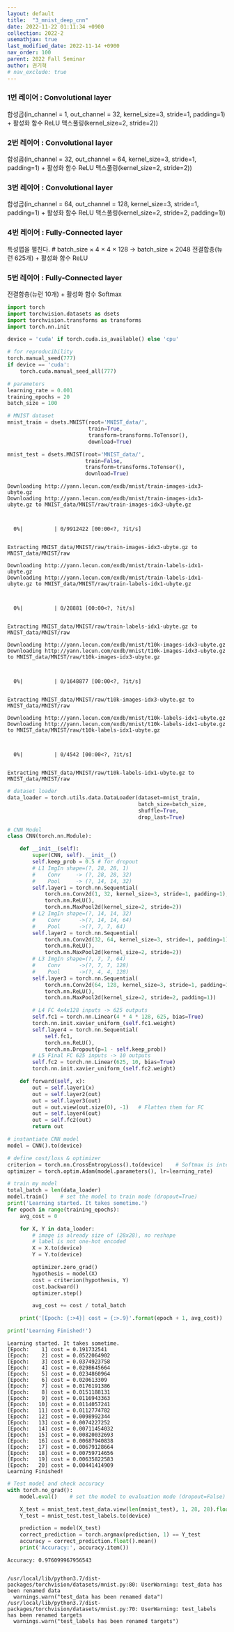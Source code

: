 ```yaml
---
layout: default
title:  "3_mnist_deep_cnn"
date: 2022-11-22 01:11:34 +0900
collection: 2022-2
usemathjax: true
last_modified_date: 2022-11-14 +0900
nav_order: 100
parent: 2022 Fall Seminar
author: 권기혁
# nav_exclude: true
---
```

### 1번 레이어 : Convolutional layer
합성곱(in_channel = 1, out_channel = 32, kernel_size=3, stride=1, padding=1) + 활성화 함수 ReLU
맥스풀링(kernel_size=2, stride=2))

### 2번 레이어 : Convolutional layer
합성곱(in_channel = 32, out_channel = 64, kernel_size=3, stride=1, padding=1) + 활성화 함수 ReLU
맥스풀링(kernel_size=2, stride=2))

### 3번 레이어 : Convolutional layer
합성곱(in_channel = 64, out_channel = 128, kernel_size=3, stride=1, padding=1) + 활성화 함수 ReLU
맥스풀링(kernel_size=2, stride=2, padding=1))

### 4번 레이어 : Fully-Connected layer
특성맵을 펼친다. # batch_size × 4 × 4 × 128 → batch_size × 2048
전결합층(뉴런 625개) + 활성화 함수 ReLU

### 5번 레이어 : Fully-Connected layer
전결합층(뉴런 10개) + 활성화 함수 Softmax


```python
import torch
import torchvision.datasets as dsets
import torchvision.transforms as transforms
import torch.nn.init
```


```python
device = 'cuda' if torch.cuda.is_available() else 'cpu'

# for reproducibility
torch.manual_seed(777)
if device == 'cuda':
    torch.cuda.manual_seed_all(777)
```


```python
# parameters
learning_rate = 0.001
training_epochs = 20
batch_size = 100
```


```python
# MNIST dataset
mnist_train = dsets.MNIST(root='MNIST_data/',
                          train=True,
                          transform=transforms.ToTensor(),
                          download=True)

mnist_test = dsets.MNIST(root='MNIST_data/',
                         train=False,
                         transform=transforms.ToTensor(),
                         download=True)
```

    Downloading http://yann.lecun.com/exdb/mnist/train-images-idx3-ubyte.gz
    Downloading http://yann.lecun.com/exdb/mnist/train-images-idx3-ubyte.gz to MNIST_data/MNIST/raw/train-images-idx3-ubyte.gz
    


      0%|          | 0/9912422 [00:00<?, ?it/s]


    Extracting MNIST_data/MNIST/raw/train-images-idx3-ubyte.gz to MNIST_data/MNIST/raw
    
    Downloading http://yann.lecun.com/exdb/mnist/train-labels-idx1-ubyte.gz
    Downloading http://yann.lecun.com/exdb/mnist/train-labels-idx1-ubyte.gz to MNIST_data/MNIST/raw/train-labels-idx1-ubyte.gz
    


      0%|          | 0/28881 [00:00<?, ?it/s]


    Extracting MNIST_data/MNIST/raw/train-labels-idx1-ubyte.gz to MNIST_data/MNIST/raw
    
    Downloading http://yann.lecun.com/exdb/mnist/t10k-images-idx3-ubyte.gz
    Downloading http://yann.lecun.com/exdb/mnist/t10k-images-idx3-ubyte.gz to MNIST_data/MNIST/raw/t10k-images-idx3-ubyte.gz
    


      0%|          | 0/1648877 [00:00<?, ?it/s]


    Extracting MNIST_data/MNIST/raw/t10k-images-idx3-ubyte.gz to MNIST_data/MNIST/raw
    
    Downloading http://yann.lecun.com/exdb/mnist/t10k-labels-idx1-ubyte.gz
    Downloading http://yann.lecun.com/exdb/mnist/t10k-labels-idx1-ubyte.gz to MNIST_data/MNIST/raw/t10k-labels-idx1-ubyte.gz
    


      0%|          | 0/4542 [00:00<?, ?it/s]


    Extracting MNIST_data/MNIST/raw/t10k-labels-idx1-ubyte.gz to MNIST_data/MNIST/raw
    
    


```python
# dataset loader
data_loader = torch.utils.data.DataLoader(dataset=mnist_train,
                                          batch_size=batch_size,
                                          shuffle=True,
                                          drop_last=True)
```


```python
# CNN Model
class CNN(torch.nn.Module):

    def __init__(self):
        super(CNN, self).__init__()
        self.keep_prob = 0.5 # for dropout
        # L1 ImgIn shape=(?, 28, 28, 1)
        #    Conv     -> (?, 28, 28, 32)
        #    Pool     -> (?, 14, 14, 32)
        self.layer1 = torch.nn.Sequential(
            torch.nn.Conv2d(1, 32, kernel_size=3, stride=1, padding=1),
            torch.nn.ReLU(),
            torch.nn.MaxPool2d(kernel_size=2, stride=2))
        # L2 ImgIn shape=(?, 14, 14, 32)
        #    Conv      ->(?, 14, 14, 64)
        #    Pool      ->(?, 7, 7, 64)
        self.layer2 = torch.nn.Sequential(
            torch.nn.Conv2d(32, 64, kernel_size=3, stride=1, padding=1),
            torch.nn.ReLU(),
            torch.nn.MaxPool2d(kernel_size=2, stride=2))
        # L3 ImgIn shape=(?, 7, 7, 64)
        #    Conv      ->(?, 7, 7, 128)
        #    Pool      ->(?, 4, 4, 128)
        self.layer3 = torch.nn.Sequential(
            torch.nn.Conv2d(64, 128, kernel_size=3, stride=1, padding=1),
            torch.nn.ReLU(),
            torch.nn.MaxPool2d(kernel_size=2, stride=2, padding=1))

        # L4 FC 4x4x128 inputs -> 625 outputs
        self.fc1 = torch.nn.Linear(4 * 4 * 128, 625, bias=True)
        torch.nn.init.xavier_uniform_(self.fc1.weight)
        self.layer4 = torch.nn.Sequential(
            self.fc1,
            torch.nn.ReLU(),
            torch.nn.Dropout(p=1 - self.keep_prob))
        # L5 Final FC 625 inputs -> 10 outputs
        self.fc2 = torch.nn.Linear(625, 10, bias=True)
        torch.nn.init.xavier_uniform_(self.fc2.weight)

    def forward(self, x):
        out = self.layer1(x)
        out = self.layer2(out)
        out = self.layer3(out)
        out = out.view(out.size(0), -1)   # Flatten them for FC
        out = self.layer4(out)
        out = self.fc2(out)
        return out
```


```python
# instantiate CNN model
model = CNN().to(device)
```


```python
# define cost/loss & optimizer
criterion = torch.nn.CrossEntropyLoss().to(device)    # Softmax is internally computed.
optimizer = torch.optim.Adam(model.parameters(), lr=learning_rate)
```


```python
# train my model
total_batch = len(data_loader)
model.train()    # set the model to train mode (dropout=True)
print('Learning started. It takes sometime.')
for epoch in range(training_epochs):
    avg_cost = 0

    for X, Y in data_loader:
        # image is already size of (28x28), no reshape
        # label is not one-hot encoded
        X = X.to(device)
        Y = Y.to(device)

        optimizer.zero_grad()
        hypothesis = model(X)
        cost = criterion(hypothesis, Y)
        cost.backward()
        optimizer.step()

        avg_cost += cost / total_batch

    print('[Epoch: {:>4}] cost = {:>.9}'.format(epoch + 1, avg_cost))

print('Learning Finished!')
```

    Learning started. It takes sometime.
    [Epoch:    1] cost = 0.191732541
    [Epoch:    2] cost = 0.0522064902
    [Epoch:    3] cost = 0.0374923758
    [Epoch:    4] cost = 0.0298645664
    [Epoch:    5] cost = 0.0234860964
    [Epoch:    6] cost = 0.020613309
    [Epoch:    7] cost = 0.0176191386
    [Epoch:    8] cost = 0.0151188131
    [Epoch:    9] cost = 0.0116943363
    [Epoch:   10] cost = 0.0114057241
    [Epoch:   11] cost = 0.0112774782
    [Epoch:   12] cost = 0.0098992344
    [Epoch:   13] cost = 0.0074227252
    [Epoch:   14] cost = 0.00711454032
    [Epoch:   15] cost = 0.00820032693
    [Epoch:   16] cost = 0.00687940838
    [Epoch:   17] cost = 0.00679128664
    [Epoch:   18] cost = 0.00759714656
    [Epoch:   19] cost = 0.00635822583
    [Epoch:   20] cost = 0.00441414909
    Learning Finished!
    


```python
# Test model and check accuracy
with torch.no_grad():
    model.eval()    # set the model to evaluation mode (dropout=False)

    X_test = mnist_test.test_data.view(len(mnist_test), 1, 28, 28).float().to(device)
    Y_test = mnist_test.test_labels.to(device)

    prediction = model(X_test)
    correct_prediction = torch.argmax(prediction, 1) == Y_test
    accuracy = correct_prediction.float().mean()
    print('Accuracy:', accuracy.item())
```

    Accuracy: 0.976099967956543
    

    /usr/local/lib/python3.7/dist-packages/torchvision/datasets/mnist.py:80: UserWarning: test_data has been renamed data
      warnings.warn("test_data has been renamed data")
    /usr/local/lib/python3.7/dist-packages/torchvision/datasets/mnist.py:70: UserWarning: test_labels has been renamed targets
      warnings.warn("test_labels has been renamed targets")
    


```python

```
